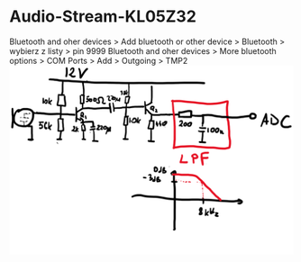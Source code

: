 # Audio-Stream-KL05Z32
Bluetooth and oher devices > Add bluetooth or other device > Bluetooth > wybierz z listy > pin 9999
Bluetooth and oher devices > More bluetooth options > COM Ports >  Add > Outgoing > TMP2
![wzmacniacz](wzmiacniacz.png)
